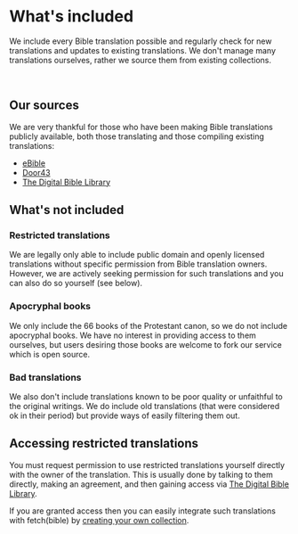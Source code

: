 
<script setup>
import VPButton from 'vitepress/client/theme-default/components/VPButton.vue'
</script>


# What's included
We include every Bible translation possible and regularly check for new translations and updates to existing translations. We don't manage many translations ourselves, rather we source them from existing collections.

<VPButton href='/content/languages/' text="Languages" theme='alt'></VPButton>
&nbsp;
<VPButton href='/content/bibles/' text="Bibles" theme='alt'></VPButton>

## Our sources
We are very thankful for those who have been making Bible translations publicly available, both those translating and those compiling existing translations:

 * [eBible](https://ebible.org/Scriptures/)
 * [Door43](https://door43.org/)
 * [The Digital Bible Library](https://thedigitalbiblelibrary.org/)

## What's not included

### Restricted translations
We are legally only able to include public domain and openly licensed translations without specific permission from Bible translation owners. However, we are actively seeking permission for such translations and you can also do so yourself (see below).

### Apocryphal books
We only include the 66 books of the Protestant canon, so we do not include apocryphal books. We have no interest in providing access to them ourselves, but users desiring those books are welcome to fork our service which is open source.
### Bad translations
We also don't include translations known to be poor quality or unfaithful to the original writings. We do include old translations (that were considered ok in their period) but provide ways of easily filtering them out.



## Accessing restricted translations
You must request permission to use restricted translations yourself directly with the owner of the translation. This is usually done by talking to them directly, making an agreement, and then gaining access via [The Digital Bible Library](https://thedigitalbiblelibrary.org/).

If you are granted access then you can easily integrate such translations with fetch(bible) by [creating your own collection](/access/collections/).
